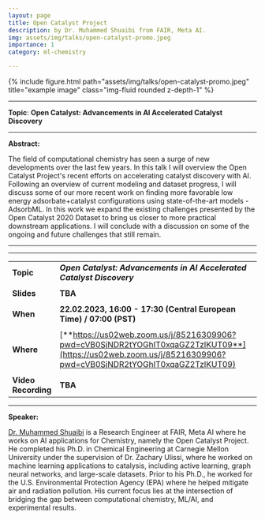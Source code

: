 ```yaml
---
layout: page
title: Open Catalyst Project
description: by Dr. Muhammed Shuaibi from FAIR, Meta AI.
img: assets/img/talks/open-catalyst-promo.jpeg
importance: 1
category: ml-chemistry

---
```




<div class="row">
    <div class="col-sm mt-3 mt-md-0">
        {% include figure.html path="assets/img/talks/open-catalyst-promo.jpeg" title="example image" class="img-fluid rounded z-depth-1" %}
    </div>
</div>


<hr>

**Topic**:  **Open Catalyst: Advancements in AI Accelerated Catalyst Discovery**


<hr>

**Abstract:**  

The field of computational chemistry has seen a surge of new developments over the last few years. In this talk I will overview the Open Catalyst Project's recent efforts on accelerating catalyst discovery with AI. Following an overview of current modeling and dataset progress, I will discuss some of our more recent work on finding more favorable low energy adsorbate+catalyst configurations using state-of-the-art models - AdsorbML. In this work we expand the existing challenges presented by the Open Catalyst 2020 Dataset to bring us closer to more practical downstream applications. I will conclude with a discussion on some of the ongoing and future challenges that still remain. 

<hr>

<hr>


|                     |                                                              |
| ------------------- | ------------------------------------------------------------ |
| **Topic**           | ***Open Catalyst: Advancements in AI Accelerated Catalyst Discovery*** |
|                     |                                                              |
| **Slides**          | **TBA**                                                      |
|                     |                                                              |
| **When**            | **22.02.2023, 16:00 - 17:30 (Central European Time) / 07:00 (PST)** |
|                     |                                                              |
| **Where**           | [**https://us02web.zoom.us/j/85216309906?pwd=cVB0SjNDR2tYOGhIT0xqaGZ2TzlKUT09**](https://us02web.zoom.us/j/85216309906?pwd=cVB0SjNDR2tYOGhIT0xqaGZ2TzlKUT09) |
|                     |                                                              |
| **Video Recording** | **TBA**                                                      |

<hr>

**Speaker:**


[Dr. Muhammed Shuaibi](https://mshuaibii.github.io) is a Research Engineer at FAIR, Meta AI where he works on AI applications for Chemistry, namely the Open Catalyst Project. He completed his Ph.D. in Chemical Engineering at Carnegie Mellon University under the supervision of Dr. Zachary Ulissi, where he worked on machine learning applications to catalysis, including active learning, graph neural networks, and large-scale datasets. Prior to his Ph.D., he worked for the U.S. Environmental Protection Agency (EPA) where he helped mitigate air and radiation pollution. His current focus lies at the intersection of bridging the gap between computational chemistry, ML/AI, and experimental results.
